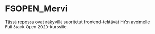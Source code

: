 # FSOPEN_Mervi
Tässä repossa ovat näkyvillä suoritetut frontend-tehtävät HY:n avoimelle Full Stack Open 2020-kurssille.